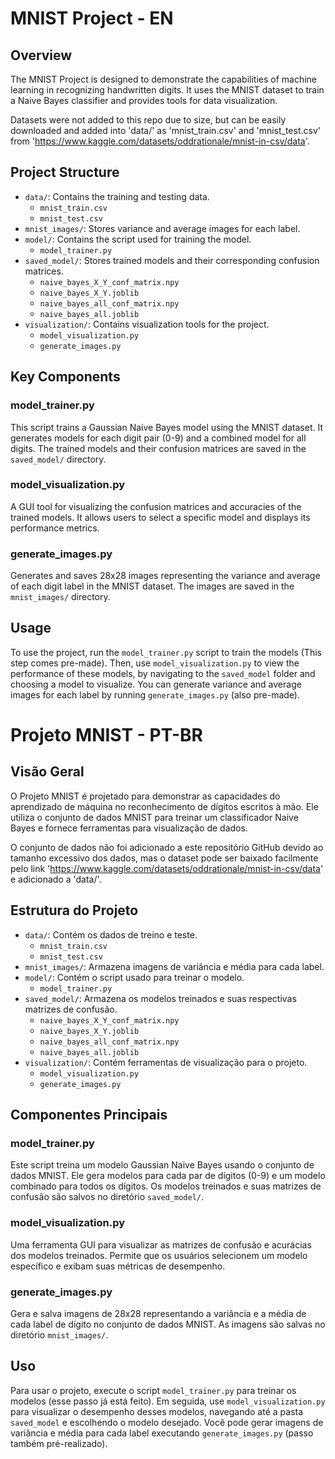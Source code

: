 # MNIST Project - EN

## Overview
The MNIST Project is designed to demonstrate the capabilities of machine learning in recognizing handwritten digits. It uses the MNIST dataset to train a Naive Bayes classifier and provides tools for data visualization.

Datasets were not added to this repo due to size, but can be easily downloaded and added into 'data/' as 'mnist_train.csv' and 'mnist_test.csv' from 'https://www.kaggle.com/datasets/oddrationale/mnist-in-csv/data'.

## Project Structure
- `data/`: Contains the training and testing data.
  - `mnist_train.csv`
  - `mnist_test.csv`
- `mnist_images/`: Stores variance and average images for each label.
- `model/`: Contains the script used for training the model.
  - `model_trainer.py`
- `saved_model/`: Stores trained models and their corresponding confusion matrices.
  - `naive_bayes_X_Y_conf_matrix.npy`
  - `naive_bayes_X_Y.joblib`
  - `naive_bayes_all_conf_matrix.npy`
  - `naive_bayes_all.joblib`
- `visualization/`: Contains visualization tools for the project.
  - `model_visualization.py`
  - `generate_images.py`

## Key Components
### model_trainer.py
This script trains a Gaussian Naive Bayes model using the MNIST dataset. It generates models for each digit pair (0-9) and a combined model for all digits. The trained models and their confusion matrices are saved in the `saved_model/` directory.

### model_visualization.py
A GUI tool for visualizing the confusion matrices and accuracies of the trained models. It allows users to select a specific model and displays its performance metrics.

### generate_images.py
Generates and saves 28x28 images representing the variance and average of each digit label in the MNIST dataset. The images are saved in the `mnist_images/` directory.

## Usage
To use the project, run the `model_trainer.py` script to train the models (This step comes pre-made). Then, use `model_visualization.py` to view the performance of these models, by navigating to the `saved_model` folder and choosing a model to visualize. You can generate variance and average images for each label by running `generate_images.py` (also pre-made).


# Projeto MNIST - PT-BR

## Visão Geral
O Projeto MNIST é projetado para demonstrar as capacidades do aprendizado de máquina no reconhecimento de dígitos escritos à mão. Ele utiliza o conjunto de dados MNIST para treinar um classificador Naive Bayes e fornece ferramentas para visualização de dados.

O conjunto de dados não foi adicionado a este repositório GitHub devido ao tamanho excessivo dos dados, mas o dataset pode ser baixado facilmente pelo link 'https://www.kaggle.com/datasets/oddrationale/mnist-in-csv/data' e adicionado a 'data/'.

## Estrutura do Projeto
- `data/`: Contém os dados de treino e teste.
  - `mnist_train.csv`
  - `mnist_test.csv`
- `mnist_images/`: Armazena imagens de variância e média para cada label.
- `model/`: Contém o script usado para treinar o modelo.
  - `model_trainer.py`
- `saved_model/`: Armazena os modelos treinados e suas respectivas matrizes de confusão.
  - `naive_bayes_X_Y_conf_matrix.npy`
  - `naive_bayes_X_Y.joblib`
  - `naive_bayes_all_conf_matrix.npy`
  - `naive_bayes_all.joblib`
- `visualization/`: Contém ferramentas de visualização para o projeto.
  - `model_visualization.py`
  - `generate_images.py`

## Componentes Principais
### model_trainer.py
Este script treina um modelo Gaussian Naive Bayes usando o conjunto de dados MNIST. Ele gera modelos para cada par de dígitos (0-9) e um modelo combinado para todos os dígitos. Os modelos treinados e suas matrizes de confusão são salvos no diretório `saved_model/`.

### model_visualization.py
Uma ferramenta GUI para visualizar as matrizes de confusão e acurácias dos modelos treinados. Permite que os usuários selecionem um modelo específico e exibam suas métricas de desempenho.

### generate_images.py
Gera e salva imagens de 28x28 representando a variância e a média de cada label de dígito no conjunto de dados MNIST. As imagens são salvas no diretório `mnist_images/`.

## Uso
Para usar o projeto, execute o script `model_trainer.py` para treinar os modelos (esse passo já está feito). Em seguida, use `model_visualization.py` para visualizar o desempenho desses modelos, navegando até a pasta `saved_model` e escolhendo o modelo desejado. Você pode gerar imagens de variância e média para cada label executando `generate_images.py` (passo também pré-realizado).
